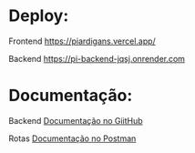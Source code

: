 # Deploy:
Frontend https://piardigans.vercel.app/

Backend https://pi-backend-jqsj.onrender.com

# Documentação:
Backend [Documentação no GiitHub](https://github.com/JoaoEnrique/pi-backend/)

Rotas [Documentação no Postman](https://www.postman.com/joaoenrique/projeto-integrador/collection/2v80f7s/projeto-integrador?action=share&creator=33671486)
